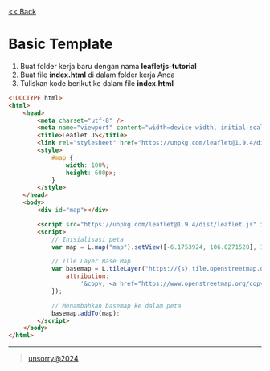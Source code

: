 [<< Back](../README.md)

# Basic Template

1. Buat folder kerja baru dengan nama **leafletjs-tutorial**
2. Buat file **index.html** di dalam folder kerja Anda
3. Tuliskan kode berikut ke dalam file **index.html**

```html
<!DOCTYPE html>
<html>
	<head>
		<meta charset="utf-8" />
		<meta name="viewport" content="width=device-width, initial-scale=1.0" />
		<title>Leaflet JS</title>
		<link rel="stylesheet" href="https://unpkg.com/leaflet@1.9.4/dist/leaflet.css" integrity="sha256-p4NxAoJBhIIN+hmNHrzRCf9tD/miZyoHS5obTRR9BMY=" crossorigin="" />
		<style>
			#map {
				width: 100%;
				height: 600px;
			}
		</style>
	</head>
	<body>
		<div id="map"></div>

		<script src="https://unpkg.com/leaflet@1.9.4/dist/leaflet.js" integrity="sha256-20nQCchB9co0qIjJZRGuk2/Z9VM+kNiyxNV1lvTlZBo=" crossorigin=""></script>
		<script>
			// Inisialisasi peta
			var map = L.map("map").setView([-6.1753924, 106.8271528], 13);

			// Tile Layer Base Map
			var basemap = L.tileLayer("https://{s}.tile.openstreetmap.org/{z}/{x}/{y}.png", {
				attribution:
					'&copy; <a href="https://www.openstreetmap.org/copyright">OpenStreetMap</a> contributors',
			});

			// Menambahkan basemap ke dalam peta
			basemap.addTo(map);
		</script>
	</body>
</html>
```

---
> [unsorry@2024](https://unsorry.net)